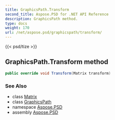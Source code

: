 ```yaml
---
title: GraphicsPath.Transform
second_title: Aspose.PSD for .NET API Reference
description: GraphicsPath method. 
type: docs
weight: 170
url: /net/aspose.psd/graphicspath/transform/
---
```

{{< psd/tize >}}
## GraphicsPath.Transform method

```csharp
public override void Transform(Matrix transform)
```

### See Also

* class [Matrix](../../matrix/)
* class [GraphicsPath](../)
* namespace [Aspose.PSD](../../graphicspath/)
* assembly [Aspose.PSD](../../../)


